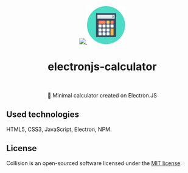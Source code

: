 <p align="center">
    <a href="https://electronjs.org/" target="_blank">
        <img src="https://cdn-images-1.medium.com/max/1600/0*wJBghjYPZALMu6im." height="100px">
    </a>
    <a href="https://github.com/slava-pleshkov/electronjs-calculator" target="_blank">
        <img src="https://github.com/slava-pleshkov/electronjs-calculator/blob/master/img/icon.png?raw=true" height="100px">
    </a>
    <h1 align="center">electronjs-calculator</h1>
    <br>
</p>
<p align="center">🔌 Minimal calculator created on Electron.JS</p>

## Used technologies

HTML5, CSS3, JavaScript, Electron, NPM.


## License

Collision is an open-sourced software licensed under the [MIT license](LICENSE.md).
